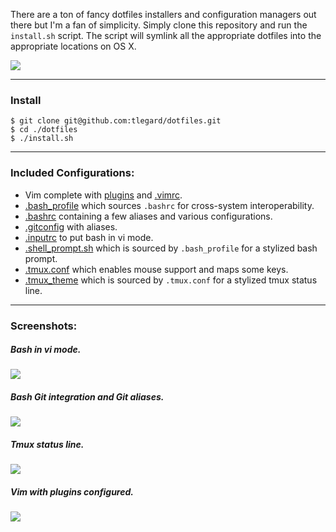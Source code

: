 There are a ton of fancy dotfiles installers and configuration managers out there but I'm a fan of simplicity. Simply clone this repository and run the `install.sh` script. The script will symlink all the appropriate dotfiles into the appropriate locations on OS X.

![](http://i.imgur.com/e4AFBMI.gif)

---

### Install

```shell
$ git clone git@github.com:tlegard/dotfiles.git
$ cd ./dotfiles
$ ./install.sh
```

---

### Included Configurations:

- Vim complete with [plugins](https://github.com/tlegard/dotfiles/blob/master/.vim/bundle) and [.vimrc](https://github.com/tlegard/dotfiles/blob/master/.vim/vimrc).
- [.bash_profile](https://github.com/tlegard/dotfiles/blob/master/.bash_profile) which sources `.bashrc` for cross-system interoperability.
- [.bashrc](https://github.com/tlegard/dotfiles/blob/master/.bashrc) containing a few aliases and various configurations.
- [.gitconfig](https://github.com/tlegard/dotfiles/blob/master/.gitconfig) with aliases.
- [.inputrc](https://github.com/tlegard/dotfiles/blob/master/.inputrc) to put bash in vi mode.
- [.shell_prompt.sh](https://github.com/tlegard/dotfiles/blob/master/.shell_prompt.sh) which is sourced by `.bash_profile` for a stylized bash prompt.
- [.tmux.conf](https://github.com/tlegard/dotfiles/blob/master/.tmux.conf) which enables mouse support and maps some keys.
- [.tmux_theme](https://github.com/tlegard/dotfiles/blob/master/.tmux_theme) which is sourced by `.tmux.conf` for a stylized tmux status line.

---

### Screenshots:

##### Bash in vi mode.
![](http://i.imgur.com/5yAl9VV.gif)

##### Bash Git integration and Git aliases.
![](http://i.imgur.com/5BylfL8.png)

##### Tmux status line.
![](http://i.imgur.com/JwZNvgP.png)

##### Vim with plugins configured.
![](http://i.imgur.com/VYdeNQe.png)
